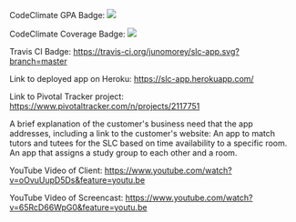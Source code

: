 
CodeClimate GPA Badge: <a href="https://codeclimate.com/github/rails/rails"><img src="https://codeclimate.com/github/rails/rails/badges/gpa.svg" /></a>

CodeClimate Coverage Badge: <a href="https://codeclimate.com/github/rails/rails/coverage"><img src="https://codeclimate.com/github/rails/rails/badges/coverage.svg" /></a>

Travis CI Badge: https://travis-ci.org/junomorey/slc-app.svg?branch=master

Link to deployed app on Heroku: https://slc-app.herokuapp.com/

Link to Pivotal Tracker project: https://www.pivotaltracker.com/n/projects/2117751

A brief explanation of the customer's business need that the app addresses, including a link to the customer's website: An app to match tutors and tutees for the SLC based on time availability to a specific room. An app that assigns a study group to each other and a room.

YouTube Video of Client: https://www.youtube.com/watch?v=oOvuUupD5Ds&feature=youtu.be

YouTube Video of Screencast: https://www.youtube.com/watch?v=65RcD66WpG0&feature=youtu.be
